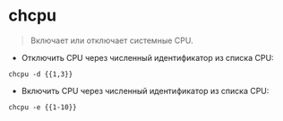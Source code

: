 # chcpu

> Включает или отключает системные CPU.

- Отключить CPU через численный идентификатор из списка CPU:

`chcpu -d {{1,3}}`

- Включить CPU через численный идентификатор из списка CPU:

`chcpu -e {{1-10}}`
